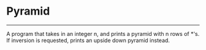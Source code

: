 # Pyramid

***

A program that takes in an integer n, and prints a pyramid with n rows of *'s.
If inversion is requested, prints an upside down pyramid instead.
